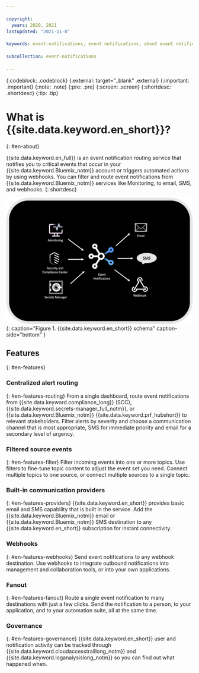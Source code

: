 ```yaml
---

copyright:
  years: 2020, 2021
lastupdated: "2021-11-8"

keywords: event-notifications, event notifications, about event notifications

subcollection: event-notifications

---
```


{:codeblock: .codeblock}
{:external: target="_blank" .external}
{:important: .important}
{:note: .note}
{:pre: .pre}
{:screen: .screen}
{:shortdesc: .shortdesc}
{:tip: .tip}

# What is {{site.data.keyword.en_short}}? 
{: #en-about}

 {{site.data.keyword.en_full}} is an event notification routing service that notifies you to critical events that occur in your {{site.data.keyword.Bluemix_notm}} account or triggers automated actions by using webhooks. You can filter and route event notifications from {{site.data.keyword.Bluemix_notm}} services like Monitoring, to email, SMS, and webhooks.
{: shortdesc}

![Event notifications schema](images/en-schema.png "Event notifications schema"){: caption="Figure 1. {{site.data.keyword.en_short}} schema" caption-side="bottom" }

## Features
{: #en-features}

### Centralized alert routing
{: #en-features-routing}
From a single dashboard, route event notifications from {{site.data.keyword.compliance_long}} (SCC), {{site.data.keyword.secrets-manager_full_notm}}, or {{site.data.keyword.Bluemix_notm}} {{site.data.keyword.prf_hubshort}} to relevant stakeholders. Filter alerts by severity and choose a communication channel that is most appropriate, SMS for immediate priority and email for a secondary level of urgency.

### Filtered source events
{: #en-features-filter}
Filter incoming events into one or more topics. Use filters to fine-tune topic content to adjust the event set you need. Connect multiple topics to one source, or connect multiple sources to a single topic.

### Built-in communication providers
{: #en-features-providers}
{{site.data.keyword.en_short}} provides basic email and SMS capability that is built in the service. Add the {{site.data.keyword.Bluemix_notm}} email or {{site.data.keyword.Bluemix_notm}} SMS destination to any {{site.data.keyword.en_short}} subscription for instant connectivity.

### Webhooks
{: #en-features-webhooks}
Send event notifications to any webhook destination.  Use webhooks to integrate outbound notifications into management and collaboration tools, or into your own applications.

### Fanout
{: #en-features-fanout}
Route a single event notification to many destinations with just a few clicks. Send the notification to a person, to your application, and to your automation suite, all at the same time.

### Governance
{: #en-features-governance}
{{site.data.keyword.en_short}} user and notification activity can be tracked through {{site.data.keyword.cloudaccesstraillong_notm}} and {{site.data.keyword.loganalysislong_notm}} so you can find out what happened when.



